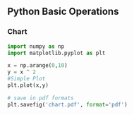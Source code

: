 ## Python Basic Operations

### Chart
```python
import numpy as np 
import matplotlib.pyplot as plt 

x = np.arange(0,10) 
y = x ^ 2 
#Simple Plot
plt.plot(x,y)  

# save in pdf formats
plt.savefig('chart.pdf', format='pdf')
```
